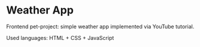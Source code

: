 # Weather App
Frontend pet-project: simple weather app implemented via YouTube tutorial.

Used languages: HTML + CSS + JavaScript

